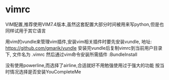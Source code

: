 vimrc
=====

VIM配置,推荐使用VIM7.4版本,虽然这套配置大部分时间被用来写python,但是也同样试用于其它语言

用vim的vundle来管理vim插件,安装vim相关插件时要先安装vundle, 地址: https://github.com/gmarik/vundle
安装完vundle后复制vimrc到当前用户目录下, 文件名为 .vimrc
然后通过vim命令安装所需插件 :BundleInstall

没有使用powerline,而选择了airline,合适就好不用勉强使用过于强大的功能
按当时情况选择是否安装YouCompleteMe
